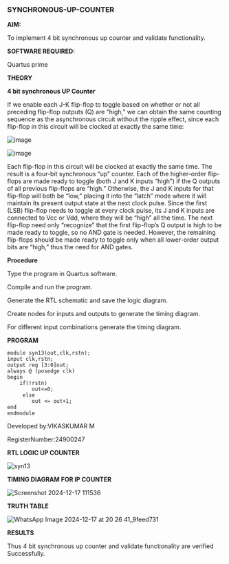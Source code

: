 ### SYNCHRONOUS-UP-COUNTER

**AIM:**

To implement 4 bit synchronous up counter and validate functionality.

**SOFTWARE REQUIRED:**

Quartus prime

**THEORY**

**4 bit synchronous UP Counter**

If we enable each J-K flip-flop to toggle based on whether or not all preceding flip-flop outputs (Q) are “high,” we can obtain the same counting sequence as the asynchronous circuit without the ripple effect, since each flip-flop in this circuit will be clocked at exactly the same time:

![image](https://github.com/naavaneetha/SYNCHRONOUS-UP-COUNTER/assets/154305477/d5db3fa0-e413-404c-b80e-b2f39d82e7e8)


![image](https://github.com/naavaneetha/SYNCHRONOUS-UP-COUNTER/assets/154305477/52cb61eb-d04b-442d-810c-31185a68410b)

Each flip-flop in this circuit will be clocked at exactly the same time.
The result is a four-bit synchronous “up” counter. Each of the higher-order flip-flops are made ready to toggle (both J and K inputs “high”) if the Q outputs of all previous flip-flops are “high.”
Otherwise, the J and K inputs for that flip-flop will both be “low,” placing it into the “latch” mode where it will maintain its present output state at the next clock pulse.
Since the first (LSB) flip-flop needs to toggle at every clock pulse, its J and K inputs are connected to Vcc or Vdd, where they will be “high” all the time.
The next flip-flop need only “recognize” that the first flip-flop’s Q output is high to be made ready to toggle, so no AND gate is needed.
However, the remaining flip-flops should be made ready to toggle only when all lower-order output bits are “high,” thus the need for AND gates.

**Procedure**

Type the program in Quartus software.

Compile and run the program.

Generate the RTL schematic and save the logic diagram.

Create nodes for inputs and outputs to generate the timing diagram.

For different input combinations generate the timing diagram.


**PROGRAM**
```
module syn13(out,clk,rstn);
input clk,rstn;
output reg [3:0]out;
always @ (posedge clk)
begin
    if(!rstn)
	    out<=0;
	 else
	    out <= out+1;
end
endmodule

```

Developed by:VIKASKUMAR M

RegisterNumber:24900247


**RTL LOGIC UP COUNTER**

![syn13](https://github.com/user-attachments/assets/a636d1c0-9304-40c7-b7e7-5982b3f850de)

**TIMING DIAGRAM FOR IP COUNTER**

![Screenshot 2024-12-17 111536](https://github.com/user-attachments/assets/adb470cb-6ed2-489f-8d17-78f4e5b12180)

**TRUTH TABLE**

![WhatsApp Image 2024-12-17 at 20 26 41_9feed731](https://github.com/user-attachments/assets/a277d660-9342-408c-9590-5bbf5f0accb6)

**RESULTS**

Thus  4 bit synchronous up counter and validate functionality are verified Successfully.
